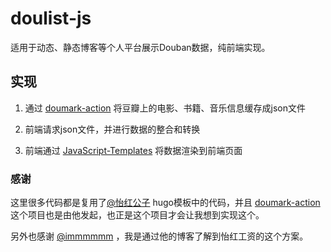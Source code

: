 # doulist-js

适用于动态、静态博客等个人平台展示Douban数据，纯前端实现。

## 实现

1.  通过 [doumark-action](https://github.com/lizheming/doumark-action) 将豆瓣上的电影、书籍、音乐信息缓存成json文件

2.  前端请求json文件，并进行数据的整合和转换

3.  前端通过 [JavaScript-Templates](https://github.com/blueimp/JavaScript-Templates) 将数据渲染到前端页面

### 感谢

这里很多代码都是复用了[@怡红公子](https://imnerd.org/doumark.html) hugo模板中的代码，并且 [doumark-action](https://github.com/lizheming/doumark-action) 这个项目也是由他发起，也正是这个项目才会让我想到实现这个。

另外也感谢 [@immmmmm](https://immmmm.com/doumark-action/) ，我是通过他的博客了解到怡红工资的这个方案。
